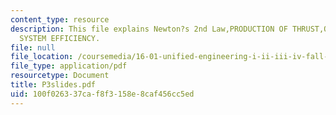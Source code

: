 ```yaml
---
content_type: resource
description: This file explains Newton?s 2nd Law,PRODUCTION OF THRUST,OVERALL PROPULSION
  SYSTEM EFFICIENCY.
file: null
file_location: /coursemedia/16-01-unified-engineering-i-ii-iii-iv-fall-2005-spring-2006/100f026337caf8f3158e8caf456cc5ed_P3slides.pdf
file_type: application/pdf
resourcetype: Document
title: P3slides.pdf
uid: 100f0263-37ca-f8f3-158e-8caf456cc5ed
---
```

